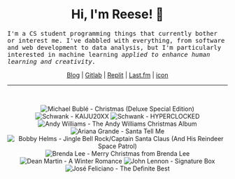 <h1 align="center">Hi, I'm Reese! 👋</h1>

<p><samp>I'm a CS student programming things that currently bother or interest me. I've dabbled with everything, from software and web development to data analysis, but I'm particularly interested in machine learning <i>applied to enhance human learning and creativity.</i></p></samp>

<p align="center">
 <a href="https://renys.dev">Blog</a> | <a href="https://gitlab.com/renys">Gitlab</a> | <a href="https://replit.com/@renys">Replit</a> | <a href="https://last.fm/user/i-dle">Last.fm</a> | <a href="https://picrew.me/en/image_maker/1453974">icon</a>
</p>

<hr class="dotted">
<br>
<!-- lastfm -->
<p align="center"><img src="https://lastfm.freetls.fastly.net/i/u/64s/971da21dd15e4fa6a085866fca0ca7d8.png" title="Michael Bublé - Christmas (Deluxe Special Edition)"> <img src="https://lastfm.freetls.fastly.net/i/u/64s/25632814e89cbd110e459e784d544a33.jpg" title="Schwank - KAIJU20XX"> <img src="https://lastfm.freetls.fastly.net/i/u/64s/f8c923a2da7334e1f5db0e5214dc0d38.jpg" title="Schwank - HYPERCLOCKED"> <img src="https://lastfm.freetls.fastly.net/i/u/64s/06ff9a7878e30cc92f34e41190cd7bb4.jpg" title="Andy Williams - The Andy Williams Christmas Album"> <img src="https://lastfm.freetls.fastly.net/i/u/64s/216bc67f79d24369c32986cb2f9c6085.png" title="Ariana Grande - Santa Tell Me"> <img src="https://lastfm.freetls.fastly.net/i/u/64s/fd6c9a3af8c029a8a610e86840419a37.png" title="Bobby Helms - Jingle Bell Rock/Captain Santa Claus (And His Reindeer Space Patrol)"> <img src="https://lastfm.freetls.fastly.net/i/u/64s/82d28dad25626c20379d223db00993bd.png" title="Brenda Lee - Merry Christmas from Brenda Lee"> <img src="https://lastfm.freetls.fastly.net/i/u/64s/d152156cbb24853caa8961318268f389.jpg" title="Dean Martin - A Winter Romance"> <img src="https://lastfm.freetls.fastly.net/i/u/64s/2735ab4839b63c3461d14f0c53fd2661.jpg" title="John Lennon - Signature Box"> <img src="https://lastfm.freetls.fastly.net/i/u/64s/4d03c0b780794d0fa966fe5ca7a00f6f.jpg" title="José Feliciano - The Definite Best"> </p>
